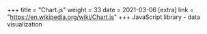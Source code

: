 +++
title = "Chart.js"
weight = 33
date = 2021-03-06
[extra]
link = "https://en.wikipedia.org/wiki/Chart.js"
+++
JavaScript library - data visualization

